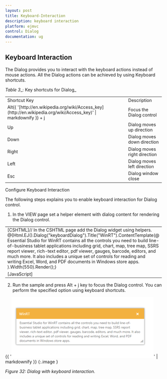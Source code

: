 ```yaml
---
layout: post
title: Keyboard-Interaction
description: keyboard interaction	
platform: ejmvc
control: Dialog
documentation: ug
---
```


## Keyboard Interaction	

The Dialog provides you to interact with the keyboard actions instead of mouse actions. All the Dialog actions can be achieved by using Keyboard shortcuts.

_Table_ _3__: Key shortcuts for Dialog_

<table>
<tr>
<td>
Shortcut Key</td><td>
Description</td></tr>
<tr>
<td>
Alt{{ '[http://en.wikipedia.org/wiki/Access_key](http://en.wikipedia.org/wiki/Access_key)' | markdownify }} + j	</td><td>
Focus the Dialog control</td></tr>
<tr>
<td>
Up</td><td>
Dialog moves up direction</td></tr>
<tr>
<td>
Down</td><td>
Dialog moves down direction</td></tr>
<tr>
<td>
Right</td><td>
Dialog moves right direction</td></tr>
<tr>
<td>
Left</td><td>
Dialog moves left direction</td></tr>
<tr>
<td>
Esc</td><td>
Dialog window close</td></tr>
</table>
Configure Keyboard Interaction

The following steps explains you to enable keyboard interaction for Dialog control.

1. In the VIEW page set a helper element with dialog content for rendering the Dialog control. 





<table>
<tr>
<td>
[CSHTML]// In the CSHTML page add the Dialog widget using helpers. @{Html.EJ().Dialog("keyboardDialog").Title("WinRT").ContentTemplate(@<div>Essential Studio for WinRT contains all the controls you need to build line-of-business tablet applications <span>including grid, chart, map, tree map, SSRS report viewer, rich-text editor, pdf viewer, gauges, barcode, editors, and much more.</span> It also includes a unique set of controls for reading and writing Excel, Word, and PDF documents in Windows store apps. </div>).Width(550).Render();}</td></tr>
<tr>
<td>
[JavaScript]    <script type="text/javascript">//Control focus key        $(document).on("keydown", function (e) {            if (e.altKey && e.keyCode === 74) { // j- key code.                $("#keyboardDialog").focus();            }        });     </script></td></tr>
</table>




2. Run the sample and press Alt + j key to focus the Dialog control. You can perform the specified option using keyboard shortcuts.



















{{ '![C:/Users/Gopal Lakshmanan/Desktop/dialog concept and features/dia key.PNG](Keyboard-Interaction_images/Keyboard-Interaction_img1.png)' | markdownify }}
{:.image }




_Figure 32: Dialog with keyboard interaction._







